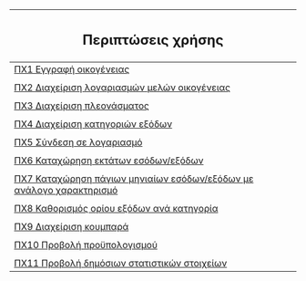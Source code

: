 | <h2> Περιπτώσεις χρήσης </h2> |
| --- |
| [ΠΧ1 Εγγραφή οικογένειας](/docs/markdown/)  |
| |
| [ΠΧ2 Διαχείριση λογαριασμών μελών οικογένειας](/docs/markdown/) |
| |
| [ΠΧ3 Διαχείριση πλεονάσματος](/docs/markdown/) |
| |
| [ΠΧ4 Διαχείριση κατηγοριών εξόδων](/docs/markdown/) |
| |
| [ΠΧ5 Σύνδεση σε λογαριασμό](/docs/markdown/uc5-login-to-account.md) |
| |
| [ΠΧ6 Καταχώρηση εκτάτων εσόδων/εξόδων](/docs/markdown/uc6-non-recurring-income-expenses.md) |
| |
| [ΠΧ7 Καταχώρηση πάγιων μηνιαίων εσόδων/εξόδων με ανάλογο χαρακτηρισμό](/docs/markdown/) |
| |
| [ΠΧ8 Καθορισμός ορίου εξόδων ανά κατηγορία](/docs/markdown/) |
| |
| [ΠΧ9 Διαχείριση κουμπαρά](/docs/markdown/) |
| |
| [ΠΧ10 Προβολή προϋπολογισμού](/docs/markdown/uc10-show-family-budget.md) |
| |
| [ΠΧ11 Προβολή δημόσιων στατιστικών στοιχείων](/docs/markdown/) |